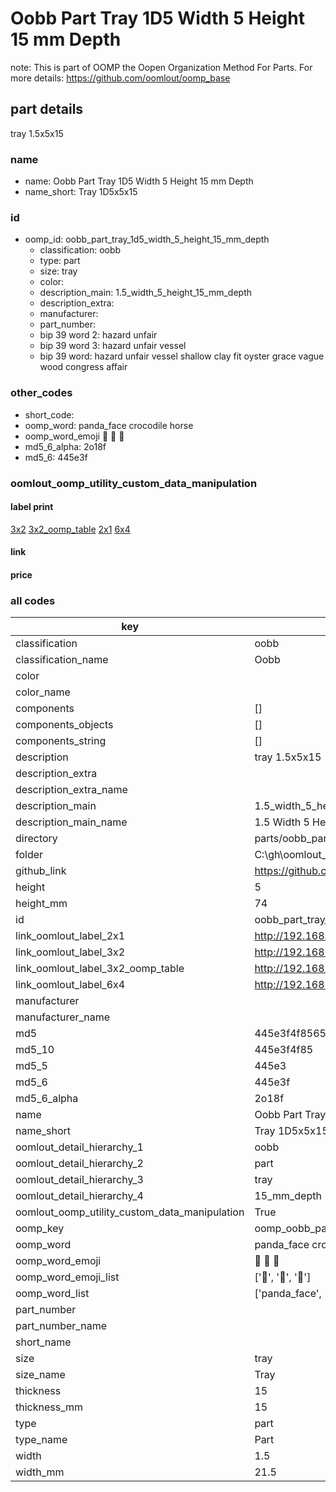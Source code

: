 # Oobb Part Tray 1D5 Width 5 Height 15 mm Depth  

note: This is part of OOMP the Oopen Organization Method For Parts. For more details: https://github.com/oomlout/oomp_base

##  part details
  



tray 1.5x5x15



### name
* name: Oobb Part Tray 1D5 Width 5 Height 15 mm Depth
* name_short: Tray 1D5x5x15 
### id
* oomp_id: oobb_part_tray_1d5_width_5_height_15_mm_depth
  * classification: oobb
  * type: part
  * size: tray
  * color: 
  * description_main: 1.5_width_5_height_15_mm_depth
  * description_extra: 
  * manufacturer: 
  * part_number: 
  * bip 39 word 2: hazard unfair
  * bip 39 word 3: hazard unfair vessel
  * bip 39 word: hazard unfair vessel shallow clay fit oyster grace vague wood congress affair

### other_codes
* short_code: 
* oomp_word: panda_face crocodile horse
* oomp_word_emoji :panda_face: :crocodile: :horse:
* md5_6_alpha: 2o18f
* md5_6: 445e3f






### oomlout_oomp_utility_custom_data_manipulation
#### label print
[3x2](http://192.168.1.245:1112/?label=oomp%202o18f)
[3x2_oomp_table](http://192.168.1.108:1112/?label=oomp%202o18f)
[2x1](http://192.168.1.242:1112/?label=oomp%202o18f)
[6x4](http://192.168.1.55:1112/?label=oomp%202o18f)    

#### link

                              

#### price







### all codes 
| key | value |  
| --- | --- |  
| classification | oobb |  
| classification_name | Oobb |  
| color |  |  
| color_name |  |  
| components | [] |  
| components_objects | [] |  
| components_string | [] |  
| description | tray 1.5x5x15 |  
| description_extra |  |  
| description_extra_name |  |  
| description_main | 1.5_width_5_height_15_mm_depth |  
| description_main_name | 1.5 Width 5 Height 15 mm Depth |  
| directory | parts/oobb_part_tray_1d5_width_5_height_15_mm_depth |  
| folder | C:\gh\oomlout_oobb_version_4_generated_parts\parts\oobb_part_tray_1d5_width_5_height_15_mm_depth |  
| github_link | https://github.com/oomlout/oomlout_oomp_part_src/tree/main/parts/oobb_part_tray_1d5_width_5_height_15_mm_depth |  
| height | 5 |  
| height_mm | 74 |  
| id | oobb_part_tray_1d5_width_5_height_15_mm_depth |  
| link_oomlout_label_2x1 | http://192.168.1.242:1112/?label=oomp%202o18f |  
| link_oomlout_label_3x2 | http://192.168.1.245:1112/?label=oomp%202o18f |  
| link_oomlout_label_3x2_oomp_table | http://192.168.1.108:1112/?label=oomp%202o18f |  
| link_oomlout_label_6x4 | http://192.168.1.55:1112/?label=oomp%202o18f |  
| manufacturer |  |  
| manufacturer_name |  |  
| md5 | 445e3f4f856573cd5f151c51e63b434f |  
| md5_10 | 445e3f4f85 |  
| md5_5 | 445e3 |  
| md5_6 | 445e3f |  
| md5_6_alpha | 2o18f |  
| name | Oobb Part Tray 1D5 Width 5 Height 15 mm Depth |  
| name_short | Tray 1D5x5x15  |  
| oomlout_detail_hierarchy_1 | oobb |  
| oomlout_detail_hierarchy_2 | part |  
| oomlout_detail_hierarchy_3 | tray |  
| oomlout_detail_hierarchy_4 | 15_mm_depth |  
| oomlout_oomp_utility_custom_data_manipulation | True |  
| oomp_key | oomp_oobb_part_tray_1d5_width_5_height_15_mm_depth |  
| oomp_word | panda_face crocodile horse |  
| oomp_word_emoji | :panda_face: :crocodile: :horse: |  
| oomp_word_emoji_list | [':panda_face:', ':crocodile:', ':horse:'] |  
| oomp_word_list | ['panda_face', 'crocodile', 'horse'] |  
| part_number |  |  
| part_number_name |  |  
| short_name |  |  
| size | tray |  
| size_name | Tray |  
| thickness | 15 |  
| thickness_mm | 15 |  
| type | part |  
| type_name | Part |  
| width | 1.5 |  
| width_mm | 21.5 |  
